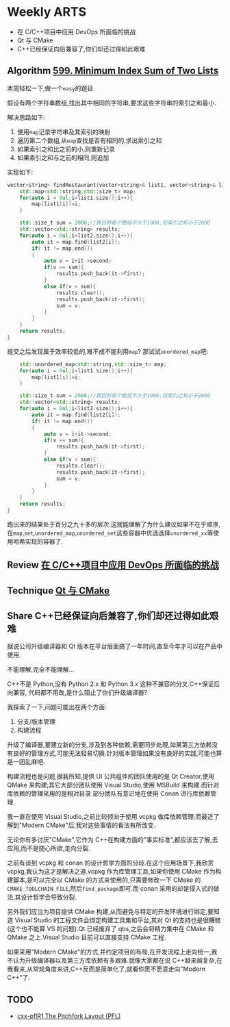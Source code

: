 # Weekly ARTS

- 在 C/C++项目中应用 DevOps 所面临的挑战
- Qt 与 CMake
- C++已经保证向后兼容了,你们却还过得如此艰难

## Algorithm [599. Minimum Index Sum of Two Lists](https://leetcode.com/problems/minimum-index-sum-of-two-lists/)

本周轻松一下,做一个`easy`的题目.

假设有两个字符串数组,找出其中相同的字符串,要求这些字符串的索引之和最小.

解决思路如下:

1. 使用`map`记录字符串及其索引的映射
2. 遍历第二个数组,从`map`查找是否有相同的,求出索引之和
3. 如果索引之和比之前的小,则重新记录
4. 如果索引之和与之前的相同,则追加

实现如下:

```C++
vector<string> findRestaurant(vector<string>& list1, vector<string>& list2) {
    std::map<std::string,std::size_t> map;
    for(auto i = 0ul;i<list1.size();i++){
        map[list1[i]]=i;
    }

    std::size_t sum = 2000;//题目称每个数组不大于1000,则索引之和小于2000
    std::vector<std::string> results;
    for(auto i = 0ul;i<list2.size();i++){
        auto it = map.find(list2[i]);
        if( it != map.end())
        {
            auto v = i+it->second;
            if(v == sum){
                results.push_back(it->first);
            }
            else if(v < sum){
                results.clear();
                results.push_back(it->first);
                sum = v;
            }
        }
    }
    return results;
}
```

提交之后发现属于效率较低的,难不成不能利用`map`? 那试试`unordered_map`吧:

```C++
    std::unordered_map<std::string,std::size_t> map;
    for(auto i = 0ul;i<list1.size();i++){
        map[list1[i]]=i;
    }

    std::size_t sum = 2000;//题目称每个数组不大于1000,则索引之和小于2000
    std::vector<std::string> results;
    for(auto i = 0ul;i<list2.size();i++){
        auto it = map.find(list2[i]);
        if( it != map.end())
        {
            auto v = i+it->second;
            if(v == sum){
                results.push_back(it->first);
            }
            else if(v < sum){
                results.clear();
                results.push_back(it->first);
                sum = v;
            }
        }
    }
    return results;
}
```

跑出来的结果处于百分之九十多的层次.这就能理解了为什么建议如果不在乎顺序,在`map`,`set`,`unordered_map`,`unordered_set`这些容器中优选选择`unordered_xx`等使用哈希实现的容器了.

## Review [在 C/C++项目中应用 DevOps 所面临的挑战](DevOpsAndCpp.md)

## Technique [Qt 与 CMake](QtVsCMake.md)

## Share C++已经保证向后兼容了,你们却还过得如此艰难

据说公司升级编译器和 Qt 版本在平台层面搞了一年时间,直至今年才可以在产品中使用.

不能理解,完全不能理解...

C++不是 Python,没有 Python 2.x 和 Python 3.x 这种不兼容的分叉.C++保证后向兼容, 代码都不用改,是什么阻止了你们升级编译器?

我探索了一下,问题可能出在两个方面:

1. 分支/版本管理
2. 构建流程

升级了编译器,要建立新的分支,涉及到各种依赖,需要同步处理,如果第三方依赖没有良好的管理方式,可能无法轻易切换.针对版本管理如果没有良好的实践,可能也算是一团乱麻吧.

构建流程也是问题,据我所知,提供 UI 公共组件的团队使用的是 Qt Creator,使用 QMake 来构建;其它大部分团队使用 Visual Studio,使用 MSBuild 来构建.而针对库依赖的管理采用的是相对目录.部分团队有意识地在使用 Conan 进行库依赖管理.

我一直在使用 Visual Studio,之前比较倾向于使用 vcpkg 做库依赖管理.而最近了解到"Modern CMake"后,我对这些事情的看法有所改变.

无论你有多讨厌"CMake",它作为 C++在构建方面的"事实标准",都应该去了解,去应用,而不是随心所欲,走向分裂.

之前有谈到 vcpkg 和 conan 的设计哲学方面的分歧.在这个应用场景下,我欣赏 vcpkg,我认为这才是解决之道.vcpkg 作为库管理工具,如果你使用 CMake 作为构建脚本,是可以完全以 CMake 的方式来使用的,只需要修改一下 CMake 的`CMAKE_TOOLCHAIN_FILE`,然后`find_package`即可.而 conan 采用的却是侵入式的做法,其设计哲学会导致分裂.

另外我们应当为项目提供 CMake 构建,从而避免与特定的开发环境进行绑定,要知道 Visual Studio 的工程文件会绑定构建工具集和平台,其对 Qt 的支持也是很糟糕(这个也不能算 VS 的问题).Qt 已经废弃了 qbs,之后会将精力集中在 CMake 和 QMake 之上.Visual Studio 目前可以直接支持 CMake 工程.

如果采用"Modern CMake"的方式,并约定项目的布局,在开发流程上走向统一,我不认为升级编译器以及第三方库依赖有多艰难.就像大家都在说 C++越来越复杂,在我看来,从常规角度来讲,C++反而是简单化了,就看你愿不愿意走向"Modern C++"了.

## TODO

- [cxx-pflR1 The Pitchfork Layout (PFL)](https://api.csswg.org/bikeshed/?force=1&url=https://raw.githubusercontent.com/vector-of-bool/pitchfork/develop/data/spec.bs)
